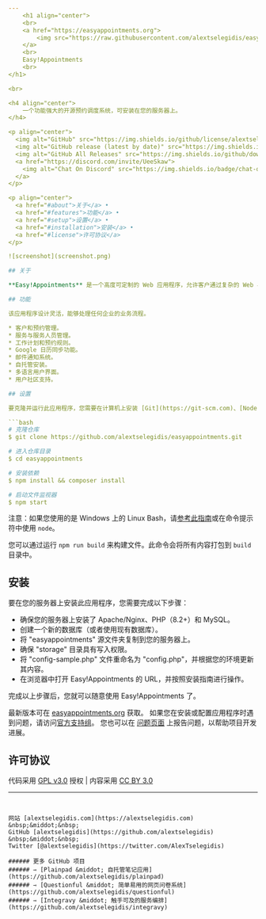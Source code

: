 ```yaml
---
    <h1 align="center">
    <br>
    <a href="https://easyappointments.org">
        <img src="https://raw.githubusercontent.com/alextselegidis/easyappointments/develop/logo.png" alt="Easy!Appointments" width="150">
    </a>
    <br>
    Easy!Appointments
    <br>
</h1>

<br>

<h4 align="center">
    一个功能强大的开源预约调度系统，可安装在您的服务器上。
</h4>

<p align="center">
  <img alt="GitHub" src="https://img.shields.io/github/license/alextselegidis/easyappointments?style=for-the-badge">
  <img alt="GitHub release (latest by date)" src="https://img.shields.io/github/v/release/alextselegidis/easyappointments?style=for-the-badge">
  <img alt="GitHub All Releases" src="https://img.shields.io/github/downloads/alextselegidis/easyappointments/total?style=for-the-badge">
  <a href="https://discord.com/invite/UeeSkaw">
    <img alt="Chat On Discord" src="https://img.shields.io/badge/chat-on%20discord-7289da?style=for-the-badge&logo=discord&logoColor=white">
  </a>
</p>

<p align="center">
  <a href="#about">关于</a> •
  <a href="#features">功能</a> •
  <a href="#setup">设置</a> •
  <a href="#installation">安装</a> •
  <a href="#license">许可协议</a>
</p>

![screenshot](screenshot.png)

## 关于

**Easy!Appointments** 是一个高度可定制的 Web 应用程序，允许客户通过复杂的 Web 界面与您预约。此外，它还提供了与 Google 日历同步数据的功能，以便您可以将数据用于其他服务。这是一个开源项目，您可以下载并安装它，**甚至可用于商业用途**。Easy!Appointments 可以与您现有的网站无缝协作，因为它可以安装在服务器的单个文件夹中，并且当然可以共享现有的数据库。

## 功能

该应用程序设计灵活，能够处理任何企业的业务流程。

* 客户和预约管理。
* 服务与服务人员管理。
* 工作计划和预约规则。
* Google 日历同步功能。
* 邮件通知系统。
* 自托管安装。
* 多语言用户界面。
* 用户社区支持。

## 设置

要克隆并运行此应用程序，您需要在计算机上安装 [Git](https://git-scm.com)、[Node.js](https://nodejs.org/en/download/)（包含 [npm](http://npmjs.com)）和 [Composer](https://getcomposer.org)。从命令行中执行以下命令：

```bash
# 克隆仓库
$ git clone https://github.com/alextselegidis/easyappointments.git

# 进入仓库目录
$ cd easyappointments

# 安装依赖
$ npm install && composer install

# 启动文件监视器
$ npm start
```

注意：如果您使用的是 Windows 上的 Linux Bash，请[参考此指南](https://www.howtogeek.com/261575/how-to-run-graphical-linux-desktop-applications-from-windows-10s-bash-shell/)或在命令提示符中使用 `node`。

您可以通过运行 `npm run build` 来构建文件。此命令会将所有内容打包到 `build` 目录中。

## 安装

要在您的服务器上安装此应用程序，您需要完成以下步骤：

* 确保您的服务器上安装了 Apache/Nginx、PHP（8.2+）和 MySQL。
* 创建一个新的数据库（或者使用现有数据库）。
* 将 "easyappointments" 源文件夹复制到您的服务器上。
* 确保 "storage" 目录具有写入权限。
* 将 "config-sample.php" 文件重命名为 "config.php"，并根据您的环境更新其内容。
* 在浏览器中打开 Easy!Appointments 的 URL，并按照安装指南进行操作。

完成以上步骤后，您就可以随意使用 Easy!Appointments 了。

最新版本可在 [easyappointments.org](https://easyappointments.org) 获取。
如果您在安装或配置应用程序时遇到问题，请访问[官方支持组](https://groups.google.com/forum/#!forum/easy-appointments)。
您也可以在 [问题页面](https://github.com/alextselegidis/easyappointments/issues) 上报告问题，以帮助项目开发进展。

## 许可协议 

代码采用 [GPL v3.0](https://www.gnu.org/licenses/gpl-3.0.en.html) 授权 | 内容采用 [CC BY 3.0](https://creativecommons.org/licenses/by/3.0/)

---
```


网站 [alextselegidis.com](https://alextselegidis.com) &nbsp;&middot;&nbsp;
GitHub [alextselegidis](https://github.com/alextselegidis) &nbsp;&middot;&nbsp;
Twitter [@alextselegidis](https://twitter.com/AlexTselegidis)

###### 更多 GitHub 项目
###### ⇾ [Plainpad &middot; 自托管笔记应用](https://github.com/alextselegidis/plainpad)
###### ⇾ [Questionful &middot; 简单易用的网页问卷系统](https://github.com/alextselegidis/questionful)
###### ⇾ [Integravy &middot; 触手可及的服务编排](https://github.com/alextselegidis/integravy)